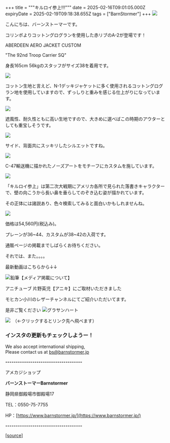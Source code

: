 +++
title = """キルロイ参上!!!"""
date = 2025-02-16T09:01:05.000Z
expiryDate = 2025-02-19T09:18:38.655Z
tags = ["BarnStormer"]
+++
[![](https://stat.ameba.jp/user_images/20231023/16/barnstormer-go/b2/03/p/o0420015015354743273.png)](https://ameblo.jp/barnstormer-go/entry-12825670498.html)

こんにちは、バーンストーマーです。

コリンボよりコットングログランを使用した赤リブのA-2が登場です！

ABERDEEN AERO JACKET CUSTOM 

"The 92nd Troop Carrier SQ"

身長165cm 56kgのスタッフがサイズ38を着用です。

[![](https://stat.ameba.jp/user_images/20250216/16/barnstormer-go/31/84/j/o0466070015544904682.jpg)](https://stat.ameba.jp/user_images/20250216/16/barnstormer-go/31/84/j/o0466070015544904682.jpg)

コットン生地と言えど、N-1デッキジャケットに多く使用されるコットングログラン地を使用していますので、ずっしりと重みを感じる仕上がりになっています。

[![](https://stat.ameba.jp/user_images/20250216/16/barnstormer-go/3e/5a/j/o0466070015544904684.jpg)](https://stat.ameba.jp/user_images/20250216/16/barnstormer-go/3e/5a/j/o0466070015544904684.jpg)

遮風性、耐久性ともに高い生地ですので、大きめに選べばこの時期のアウターとしても重宝しそうです。

[![](https://stat.ameba.jp/user_images/20250216/16/barnstormer-go/7b/1d/j/o0466070015544904685.jpg)](https://stat.ameba.jp/user_images/20250216/16/barnstormer-go/7b/1d/j/o0466070015544904685.jpg)

サイド、背面共にスッキリしたシルエットですね。

[![](https://stat.ameba.jp/user_images/20250216/16/barnstormer-go/18/87/j/o0466070015544904687.jpg)](https://stat.ameba.jp/user_images/20250216/16/barnstormer-go/18/87/j/o0466070015544904687.jpg)

C-47輸送機に描かれたノーズアートをモチーフにカスタムを施しています。

[![](https://stat.ameba.jp/user_images/20250216/16/barnstormer-go/ed/2d/j/o0700046615544904690.jpg)](https://stat.ameba.jp/user_images/20250216/16/barnstormer-go/ed/2d/j/o0700046615544904690.jpg)

「キルロイ参上」は第二次大戦期にアメリカ各所で見られた落書きキャラクターで、壁の向こうから長い鼻を垂らしてのぞき込む姿が描かれています。

その正体には諸説あり、色々検索してみると面白いかもしれませんね。

[![](https://stat.ameba.jp/user_images/20250216/16/barnstormer-go/be/dd/j/o0700046615544904697.jpg)](https://stat.ameba.jp/user_images/20250216/16/barnstormer-go/be/dd/j/o0700046615544904697.jpg)

価格は54,560円(税込み)。

プレーンが36~44、カスタムが38~42の入荷です。

通販ページの掲載までしばらくお待ちください。

それでは、また。。。。

最新動画はこちらから↓↓

![鉛筆](https://stat100.ameba.jp/blog/ucs/img/char/char3/519.png)【メディア掲載について】

アニチューブ 片野英児【アニキ】にご取材いただきました

モヒカン小川のレザーチャンネルにてご紹介いただいてます。

是非ご覧ください ![グラサンハート](https://stat100.ameba.jp/blog/ucs/img/char/char3/148.png)

[![](https://stat.ameba.jp/user_images/20230412/16/barnstormer-go/6a/23/p/o0108010815269242493.png)](https://www.instagram.com/barnstormer_daily/)　（←クリックするとリンク先へ飛べます）

### インスタの更新もチェックしようー！

We also accept international shipping,  
Please contact us at bs@barnstormer.jp

**\-------------------------------------**

アメカジショップ

**バーンストーマーBarnstormer**

静岡県御殿場市御殿場17

TEL：0550-75-7755

HP：[https://www.barnstormer.jp/](https://www.barnstormer.jp/)

**\-------------------------------------**

[[source]](https://ameblo.jp/barnstormer-go/entry-12886665660.html)
